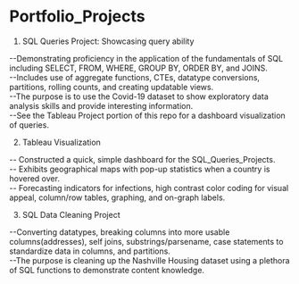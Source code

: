 # Portfolio_Projects

1) SQL Queries Project: Showcasing query ability

--Demonstrating proficiency in the application of the fundamentals of SQL including SELECT, FROM, WHERE, GROUP BY, ORDER BY, and JOINS. \
--Includes use of aggregate functions, CTEs, datatype conversions, partitions, rolling counts, and creating updatable views.  \
--The purpose is to use the Covid-19 dataset to show exploratory data analysis skills and provide interesting information. \
--See the Tableau Project portion of this repo for a dashboard visualization of queries.

2) Tableau Visualization

-- Constructed a quick, simple dashboard for the SQL_Queries_Projects.\
-- Exhibits geographical maps with pop-up statistics when a country is hovered over.\
-- Forecasting indicators for infections, high contrast color coding for visual appeal, column/row tables, graphing, and on-graph labels.

3) SQL Data Cleaning Project

--Converting datatypes, breaking columns into more usable columns(addresses), self joins, substrings/parsename, case statements to standardize data in columns, and partitions.\
--The purpose is cleaning up the Nashville Housing dataset using a plethora of SQL functions to demonstrate content knowledge.

